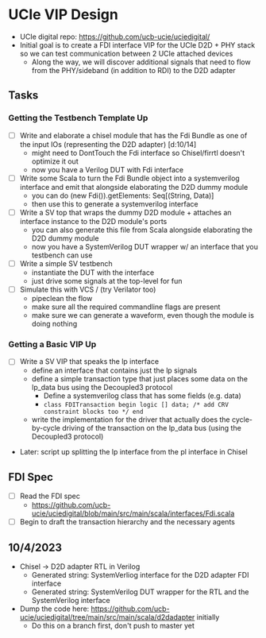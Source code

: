 # UCIe VIP Design

- UCIe digital repo: https://github.com/ucb-ucie/uciedigital/
- Initial goal is to create a FDI interface VIP for the UCIe D2D + PHY stack so we can test communication between 2 UCIe attached devices
    - Along the way, we will discover additional signals that need to flow from the PHY/sideband (in addition to RDI) to the D2D adapter

## Tasks

### Getting the Testbench Template Up

- [ ] Write and elaborate a chisel module that has the Fdi Bundle as one of the input IOs (representing the D2D adapter) [d:10/14]
    - might need to DontTouch the Fdi interface so Chisel/firrtl doesn't optimize it out
    - now you have a Verilog DUT with Fdi interface
- [ ] Write some Scala to turn the Fdi Bundle object into a systemverilog interface and emit that alongside elaborating the D2D dummy module
    - you can do (new Fdi()).getElements: Seq[(String, Data)]
    - then use this to generate a systemverilog interface
- [ ] Write a SV top that wraps the dummy D2D module + attaches an interface instance to the D2D module's ports
    - you can also generate this file from Scala alongside elaborating the D2D dummy module
    - now you have a SystemVerilog DUT wrapper w/ an interface that you testbench can use
- [ ] Write a simple SV testbench
    - instantiate the DUT with the interface
    - just drive some signals at the top-level for fun
- [ ] Simulate this with VCS / (try Verilator too)
    - pipeclean the flow
    - make sure all the required commandline flags are present
    - make sure we can generate a waveform, even though the module is doing nothing

### Getting a Basic VIP Up

- [ ] Write a SV VIP that speaks the lp interface
    - define an interface that contains just the lp signals
    - define a simple transaction type that just places some data on the lp_data bus using the Decoupled3 protocol
        - Define a systemverilog class that has some fields (e.g. data)
        - `class FDITransaction begin logic [] data; /* add CRV constraint blocks too */ end`
    - write the implementation for the driver that actually does the cycle-by-cycle driving of the transaction on the lp_data bus (using the Decoupled3 protocol)
- Later: script up splitting the lp interface from the pl interface in Chisel

## FDI Spec

- [ ] Read the FDI spec
    - https://github.com/ucb-ucie/uciedigital/blob/main/src/main/scala/interfaces/Fdi.scala
- [ ] Begin to draft the transaction hierarchy and the necessary agents

## 10/4/2023

- Chisel -> D2D adapter RTL in Verilog
    - Generated string: SystemVerliog interface for the D2D adapter FDI interface
    - Generated string: SystemVerilog DUT wrapper for the RTL and the SystemVerilog interface
- Dump the code here: https://github.com/ucb-ucie/uciedigital/tree/main/src/main/scala/d2dadapter initially
    - Do this on a branch first, don't push to master yet

